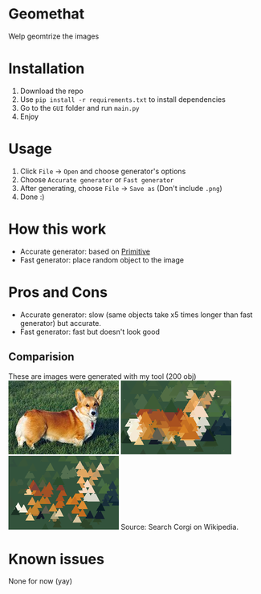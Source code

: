 # Geomethat
Welp geomtrize the images
# Installation
1. Download the repo
2. Use `pip install -r requirements.txt` to install dependencies
3. Go to the `GUI` folder and run `main.py`
4. Enjoy
# Usage
1. Click `File` -> `Open` and choose generator's options
2. Choose `Accurate generator` or `Fast generator`
3. After generating, choose `File` -> `Save as` (Don't include `.png`)
4. Done :)
# How this work
- Accurate generator: based on [Primitive](https://github.com/fogleman/primitive)
- Fast generator: place random object to the image
# Pros and Cons
- Accurate generator: slow (same objects take x5 times longer than fast generator) but accurate.
- Fast generator: fast but doesn't look good
## Comparision
These are images were generated with my tool (200 obj)
![Original](https://github.com/Brain-Flooder/Geomethat/blob/main/example/old_img.jpg?raw=true)
![Accurate gen](https://github.com/Brain-Flooder/Geomethat/blob/main/example/accurate.png?raw=true)
![Fast gen](https://github.com/Brain-Flooder/Geomethat/blob/main/example/fast.png?raw=true)
Source: Search Corgi on Wikipedia.
# Known issues
None for now (yay)
